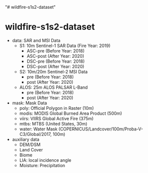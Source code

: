 "# wildfire-s1s2-dataset" 

# wildfire-s1s2-dataset
- data: SAR and MSI Data
    - S1: 10m Sentinel-1 SAR Data (Fire Year: 2019)
        - ASC-pre (Before Year: 2018)
        - ASC-post (After Year: 2020)
        - DSC-pre (Before Year: 2018)
        - DSC-post (After Year: 2020)
    - S2: 10m/20m Sentinel-2 MSI Data
        - pre (Before Year: 2018)
        - post (After Year: 2020)
    - ALOS: 25m ALOS PALSAR L-Band
        - pre (Before Year: 2018)
        - post (After Year: 2020)
- mask: Mask Data
    - poly: Official Polygon in Raster (10m)
    - modis: MODIS Global Burned Area Product (500m)
    - viirs: VIIRS Global Active Fire (375m)
    - mtbs: MTBS (United States, 30m) 
    - water: Water Mask (COPERNICUS/Landcover/100m/Proba-V-C3/Global/2017, 100m)
- auxiliary data
    - DEM/DSM
    - Land Cover
    - Biome
    - LIA: local incidence angle
    - Moisture: Precipitation
